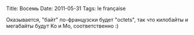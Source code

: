 Title: Восемь
Date: 2011-05-31
Tags: le française

<div class="text">Оказывается, "байт" по-французски будет "octets", так что килобайты и мегабайты будут Ko и Mo, соответственно :)</div>